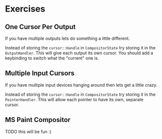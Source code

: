 # Exercises

## One Cursor Per Output
If you have multiple outputs lets do something a little different.

Instead of storing the `cursor::Handle` in `CompositorState` try storing it in
the `OutputHandler`. This will give each output its own cursor. You should add a
keybinding to switch what the "current" one is.

## Multiple Input Cursors
If you have multiple input devices hanging around then lets get a little crazy.

Instead of storing the `cursor::Handle` in `CompositorState` try storing it in
the `PointerHandler`. This will allow each pointer to have its own, separate
cursor.

## MS Paint Compositor
TODO this will be fun :)

